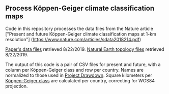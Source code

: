 ## Process Köppen-Geiger climate classification maps ##

Code in this repository processes the data files from the Nature article
["Present and future Köppen-Geiger climate classification maps at 1-km resolution"]
(https://www.nature.com/articles/sdata2018214.pdf)

[Paper's data files](http://www.gloh2o.org/koppen/) retrieved 8/22/2019.
[Natural Earth topology files](http://www.naturalearthdata.com/downloads/) retrieved 8/22/2019.

The output of this code is a pair of CSV files for present and future, with a
column per Köppen-Geiger class and row per country. Names are normalized to
those used in [Project Drawdown](https://drawdown.org). Square kilometers per
[Köppen-Geiger class](https://en.wikipedia.org/wiki/K%C3%B6ppen_climate_classification)
are calculated per country, correcting for WGS84 projection.

